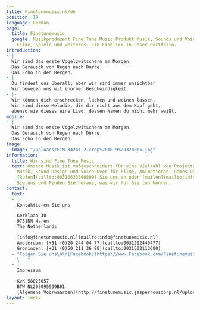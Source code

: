 ```yaml
---
title: Finetunemusic.nl/de
position: 10
language: German
page:
  title: Finetunemusic
  google: Musikproduzent Fine Tune Music Produkt Musik, Sounds und Voice-overs für  Radio-TV-Spots,
    Filme, Spiele und weiteres. Ein Einblick in unser Portfolio.
introduction:
- |-
  Wir sind das erste Vogelzwitschern am Morgen.
  Das Geräusch von Regen nach Dürre.
  Das Echo in den Bergen.
- |-
  Du findest uns überall, aber wir sind immer unsichtbar.
  Wir bewegen uns mit enormer Geschwindigkeit.
- |-
  Wir können dich erschrecken, lachen und weinen lassen.
  Wir sind diese Melodie, die dir nicht aus dem Kopf geht,
  ebenso wie dieses eine Lied, dessen Namen du nicht mehr weißt.
mobile:
- |-
  Wir sind das erste Vogelzwitschern am Morgen.
  Das Geräusch von Regen nach Dürre.
  Das Echo in den Bergen.
image:
  image: "/uploads/FTM-34241-2-crop%2016-9%203200px.jpg"
information:
  title: Wir sind Fine Tune Music
  text: Unsere Musik ist maßgeschneidert für eine Vielzahl von Projekten. Wir bieten
    Musik, Sound Design und Voice-Over für Filme, Animationen, Games und Werbung an.
    [Rufen](callto:00310633666809) Sie uns an oder [mailen](mailto:info@finetunemusic.nl)
    Sie uns und Finden Sie heraus, was wir für Sie tun können.
contact:
  text:
  - |-
    Kontaktieren Sie uns

    Kerklaan 30
    9751NN Haren
    The Netherlands

    [info@finetunemusic.nl](mailto:info@finetunemusic.nl)
    Amsterdam: [+31 (0)20 244 04 77](callto:0031202440477)
    Groningen: [+31 (0)50 211 36 80](callto:0031502113680)
  - "Folgen Sie uns\n\n[Facebook](https://www.Facebook.com/Finetunemusic.nl/)\nInstagram\nTwitter
    \   "
  - |-
    Impressum

    KvK 58025057
    BTW NL205095999B01
    [Algemene Voorwaarden](http://finetunemusic.jasperroosdorp.nl/uploads/algemene_voorwaarden.pdf)
layout: index
---
```


